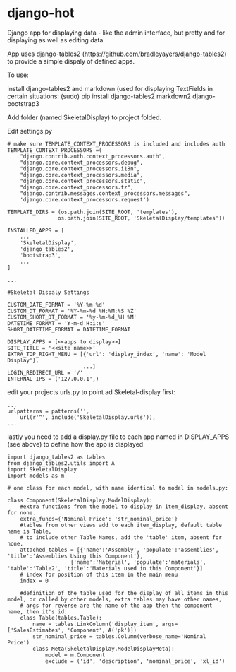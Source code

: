 
django-hot
==========

Django app for displaying data - like the admin interface, but pretty and for displaying as well as editing data

App uses django-tables2 (https://github.com/bradleyayers/django-tables2) to provide a simple dispaly of defined apps.

To use:

install django-tables2 and markdown (used for displaying TextFields in certain situations:
	(sudo) pip install django-tables2 markdown2 django-bootstrap3

Add folder (named SkeletalDisplay) to project folded.

Edit settings.py

	# make sure TEMPLATE_CONTEXT_PROCESSORS is included and includes auth
	TEMPLATE_CONTEXT_PROCESSORS =(
		"django.contrib.auth.context_processors.auth",
		"django.core.context_processors.debug",
		"django.core.context_processors.i18n",
		"django.core.context_processors.media",
		"django.core.context_processors.static",
		"django.core.context_processors.tz",
		"django.contrib.messages.context_processors.messages",
		'django.core.context_processors.request')

	TEMPLATE_DIRS = (os.path.join(SITE_ROOT, 'templates'),
					os.path.join(SITE_ROOT, 'SkeletalDisplay/templates'))

	INSTALLED_APPS = [
		...
	    'SkeletalDisplay',
		'django_tables2',
		'bootstrap3',
		...
	]
	
	...

	#Skeletal Dispaly Settings
	
	CUSTOM_DATE_FORMAT = '%Y-%m-%d'
	CUSTOM_DT_FORMAT = '%Y-%m-%d %H:%M:%S %Z'
	CUSTOM_SHORT_DT_FORMAT = '%y-%m-%d_%H %M'
	DATETIME_FORMAT = 'Y-m-d H:i:s'
	SHORT_DATETIME_FORMAT = DATETIME_FORMAT
	
	DISPLAY_APPS = [<<apps to display>>]
	SITE_TITLE = '<<site name>>'
	EXTRA_TOP_RIGHT_MENU = [{'url': 'display_index', 'name': 'Model Display'},
							...]
	LOGIN_REDIRECT_URL = '/'
	INTERNAL_IPS = ('127.0.0.1',)

edit your projects urls.py to point ad Skeletal-display first:

	...
	urlpatterns = patterns('',
		url(r'^', include('SkeletalDisplay.urls')),
	...

lastly you need to add a display.py file to each app named in DISPLAY_APPS (see above) to define how the app is displayed.

	import django_tables2 as tables
	from django_tables2.utils import A
	import SkeletalDisplay
	import models as m
	
	# one class for each model, with name identical to model in models.py:
	
	class Component(SkeletalDisplay.ModelDisplay):
		#extra functions from the model to display in item_display, absent for none.
		extra_funcs={'Nominal Price': 'str_nominal_price'}
		#tables from other views add to each item_display, default table name is Table, 
		# to include other Table Names, add the 'table' item, absent for none.
		attached_tables = [{'name':'Assembly', 'populate':'assemblies', 'title':'Assemblies Using this Component'},
						{'name':'Material', 'populate':'materials', 'table':'Table2', 'title':'Materials used in this Component'}]
		# index for position of this item in the main menu
		index = 0
		
		#definition of the table used for the display of all items in this model, or called by other models, extra tables may have other names,
		# args for reverse are the name of the app then the component name, then it's id.
		class Table(tables.Table):
			name = tables.LinkColumn('display_item', args=['SalesEstimates', 'Component', A('pk')])
			str_nominal_price = tables.Column(verbose_name='Nominal Price')
			class Meta(SkeletalDisplay.ModelDisplayMeta):
				model = m.Component
				exclude = ('id', 'description', 'nominal_price', 'xl_id')
